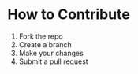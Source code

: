 # How to Contribute
1. Fork the repo
2. Create a branch
3. Make your changes
4. Submit a pull request
